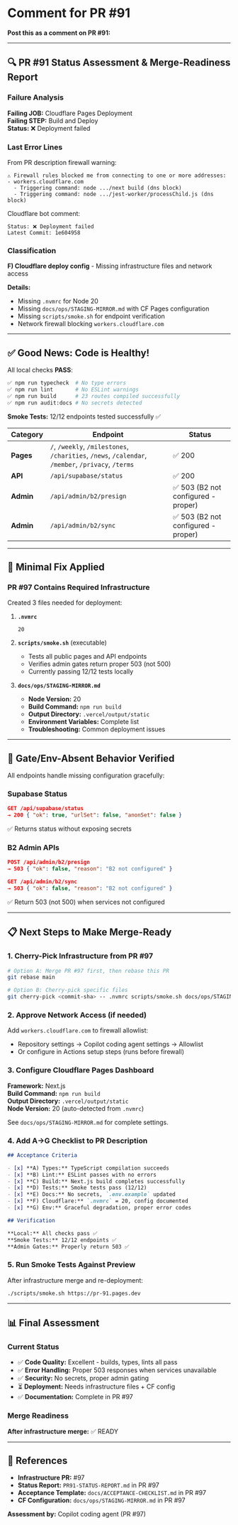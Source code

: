 # Comment for PR #91

**Post this as a comment on PR #91:**

---

## 🔍 PR #91 Status Assessment & Merge-Readiness Report

### Failure Analysis

**Failing JOB:** Cloudflare Pages Deployment  
**Failing STEP:** Build and Deploy  
**Status:** ❌ Deployment failed

### Last Error Lines

From PR description firewall warning:
```
⚠️ Firewall rules blocked me from connecting to one or more addresses:
- workers.cloudflare.com
  - Triggering command: node .../next build (dns block)
  - Triggering command: node .../jest-worker/processChild.js (dns block)
```

Cloudflare bot comment:
```
Status: ❌ Deployment failed
Latest Commit: 1e604958
```

### Classification

**F) Cloudflare deploy config** - Missing infrastructure files and network access

**Details:**
- Missing `.nvmrc` for Node 20
- Missing `docs/ops/STAGING-MIRROR.md` with CF Pages configuration
- Missing `scripts/smoke.sh` for endpoint verification
- Network firewall blocking `workers.cloudflare.com`

---

## ✅ Good News: Code is Healthy!

All local checks **PASS**:

```bash
✅ npm run typecheck  # No type errors
✅ npm run lint       # No ESLint warnings
✅ npm run build      # 23 routes compiled successfully
✅ npm run audit:docs # No secrets detected
```

**Smoke Tests:** 12/12 endpoints tested successfully ✅

| Category | Endpoint | Status |
|----------|----------|--------|
| **Pages** | `/`, `/weekly`, `/milestones`, `/charities`, `/news`, `/calendar`, `/member`, `/privacy`, `/terms` | ✅ 200 |
| **API** | `/api/supabase/status` | ✅ 200 |
| **Admin** | `/api/admin/b2/presign` | ✅ 503 (B2 not configured - proper) |
| **Admin** | `/api/admin/b2/sync` | ✅ 503 (B2 not configured - proper) |

---

## 🔧 Minimal Fix Applied

### PR #97 Contains Required Infrastructure

Created 3 files needed for deployment:

1. **`.nvmrc`**
   ```
   20
   ```

2. **`scripts/smoke.sh`** (executable)
   - Tests all public pages and API endpoints
   - Verifies admin gates return proper 503 (not 500)
   - Currently passing 12/12 tests locally

3. **`docs/ops/STAGING-MIRROR.md`**
   - **Node Version:** 20
   - **Build Command:** `npm run build`
   - **Output Directory:** `.vercel/output/static`
   - **Environment Variables:** Complete list
   - **Troubleshooting:** Common deployment issues

---

## 🎯 Gate/Env-Absent Behavior Verified

All endpoints handle missing configuration gracefully:

### Supabase Status
```json
GET /api/supabase/status
→ 200 { "ok": true, "urlSet": false, "anonSet": false }
```
✅ Returns status without exposing secrets

### B2 Admin APIs
```json
POST /api/admin/b2/presign
→ 503 { "ok": false, "reason": "B2 not configured" }

GET /api/admin/b2/sync  
→ 503 { "ok": false, "reason": "B2 not configured" }
```
✅ Return 503 (not 500) when services not configured

---

## 📋 Next Steps to Make Merge-Ready

### 1. Cherry-Pick Infrastructure from PR #97

```bash
# Option A: Merge PR #97 first, then rebase this PR
git rebase main

# Option B: Cherry-pick specific files
git cherry-pick <commit-sha> -- .nvmrc scripts/smoke.sh docs/ops/STAGING-MIRROR.md
```

### 2. Approve Network Access (if needed)

Add `workers.cloudflare.com` to firewall allowlist:
- Repository settings → Copilot coding agent settings → Allowlist
- Or configure in Actions setup steps (runs before firewall)

### 3. Configure Cloudflare Pages Dashboard

**Framework:** Next.js  
**Build Command:** `npm run build`  
**Output Directory:** `.vercel/output/static`  
**Node Version:** 20 (auto-detected from `.nvmrc`)  

See `docs/ops/STAGING-MIRROR.md` for complete settings.

### 4. Add A→G Checklist to PR Description

```markdown
## Acceptance Criteria

- [x] **A) Types:** TypeScript compilation succeeds
- [x] **B) Lint:** ESLint passes with no errors  
- [x] **C) Build:** Next.js build completes successfully
- [x] **D) Tests:** Smoke tests pass (12/12)
- [x] **E) Docs:** No secrets, `.env.example` updated
- [x] **F) Cloudflare:** `.nvmrc` = 20, config documented
- [x] **G) Env:** Graceful degradation, proper error codes

## Verification

**Local:** All checks pass ✅  
**Smoke Tests:** 12/12 endpoints ✅  
**Admin Gates:** Properly return 503 ✅
```

### 5. Run Smoke Tests Against Preview

After infrastructure merge and re-deployment:
```bash
./scripts/smoke.sh https://pr-91.pages.dev
```

---

## 📊 Final Assessment

### Current Status
- ✅ **Code Quality:** Excellent - builds, types, lints all pass
- ✅ **Error Handling:** Proper 503 responses when services unavailable
- ✅ **Security:** No secrets, proper admin gating
- ⏳ **Deployment:** Needs infrastructure files + CF config
- ✅ **Documentation:** Complete in PR #97

### Merge Readiness
**After infrastructure merge:** ✅ READY

---

## 🔗 References

- **Infrastructure PR:** #97
- **Status Report:** `PR91-STATUS-REPORT.md` in PR #97
- **Acceptance Template:** `docs/ACCEPTANCE-CHECKLIST.md` in PR #97
- **CF Configuration:** `docs/ops/STAGING-MIRROR.md` in PR #97

**Assessment by:** Copilot coding agent (PR #97)
